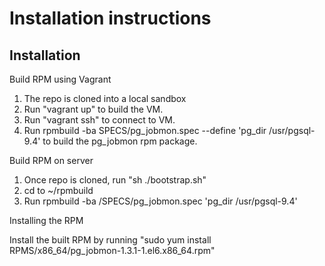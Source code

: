 # Installation instructions

## Installation

Build RPM using Vagrant

1. The repo is cloned into a local sandbox
2. Run "vagrant up" to build the VM.
3. Run "vagrant ssh" to connect to VM.
4. Run rpmbuild -ba SPECS/pg_jobmon.spec --define 'pg_dir /usr/pgsql-9.4' to build the pg_jobmon rpm package.


Build RPM on server

1. Once repo is cloned, run "sh ./bootstrap.sh"
2. cd to ~/rpmbuild 
3. Run rpmbuild -ba /SPECS/pg_jobmon.spec 'pg_dir /usr/pgsql-9.4'

Installing the RPM 

Install the built RPM by running "sudo yum install RPMS/x86_64/pg_jobmon-1.3.1-1.el6.x86_64.rpm"


